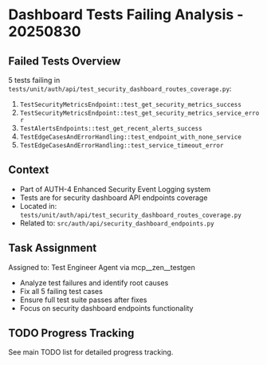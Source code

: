 # Dashboard Tests Failing Analysis - 20250830

## Failed Tests Overview

5 tests failing in `tests/unit/auth/api/test_security_dashboard_routes_coverage.py`:

1. `TestSecurityMetricsEndpoint::test_get_security_metrics_success`
2. `TestSecurityMetricsEndpoint::test_get_security_metrics_service_error`
3. `TestAlertsEndpoints::test_get_recent_alerts_success` 
4. `TestEdgeCasesAndErrorHandling::test_endpoint_with_none_service`
5. `TestEdgeCasesAndErrorHandling::test_service_timeout_error`

## Context

- Part of AUTH-4 Enhanced Security Event Logging system
- Tests are for security dashboard API endpoints coverage
- Located in: `tests/unit/auth/api/test_security_dashboard_routes_coverage.py`
- Related to: `src/auth/api/security_dashboard_endpoints.py`

## Task Assignment

Assigned to: Test Engineer Agent via mcp__zen__testgen
- Analyze test failures and identify root causes
- Fix all 5 failing test cases
- Ensure full test suite passes after fixes
- Focus on security dashboard endpoints functionality

## TODO Progress Tracking

See main TODO list for detailed progress tracking.